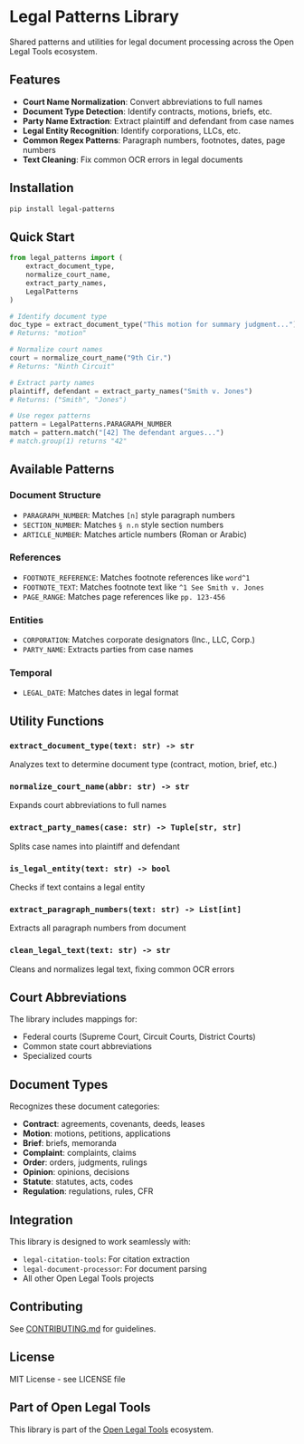 # Legal Patterns Library

Shared patterns and utilities for legal document processing across the Open Legal Tools ecosystem.

## Features

- **Court Name Normalization**: Convert abbreviations to full names
- **Document Type Detection**: Identify contracts, motions, briefs, etc.
- **Party Name Extraction**: Extract plaintiff and defendant from case names
- **Legal Entity Recognition**: Identify corporations, LLCs, etc.
- **Common Regex Patterns**: Paragraph numbers, footnotes, dates, page numbers
- **Text Cleaning**: Fix common OCR errors in legal documents

## Installation

```bash
pip install legal-patterns
```

## Quick Start

```python
from legal_patterns import (
    extract_document_type,
    normalize_court_name,
    extract_party_names,
    LegalPatterns
)

# Identify document type
doc_type = extract_document_type("This motion for summary judgment...")
# Returns: "motion"

# Normalize court names
court = normalize_court_name("9th Cir.")
# Returns: "Ninth Circuit"

# Extract party names
plaintiff, defendant = extract_party_names("Smith v. Jones")
# Returns: ("Smith", "Jones")

# Use regex patterns
pattern = LegalPatterns.PARAGRAPH_NUMBER
match = pattern.match("[42] The defendant argues...")
# match.group(1) returns "42"
```

## Available Patterns

### Document Structure
- `PARAGRAPH_NUMBER`: Matches `[n]` style paragraph numbers
- `SECTION_NUMBER`: Matches `§ n.n` style section numbers
- `ARTICLE_NUMBER`: Matches article numbers (Roman or Arabic)

### References
- `FOOTNOTE_REFERENCE`: Matches footnote references like `word^1`
- `FOOTNOTE_TEXT`: Matches footnote text like `^1 See Smith v. Jones`
- `PAGE_RANGE`: Matches page references like `pp. 123-456`

### Entities
- `CORPORATION`: Matches corporate designators (Inc., LLC, Corp.)
- `PARTY_NAME`: Extracts parties from case names

### Temporal
- `LEGAL_DATE`: Matches dates in legal format

## Utility Functions

### `extract_document_type(text: str) -> str`
Analyzes text to determine document type (contract, motion, brief, etc.)

### `normalize_court_name(abbr: str) -> str`
Expands court abbreviations to full names

### `extract_party_names(case: str) -> Tuple[str, str]`
Splits case names into plaintiff and defendant

### `is_legal_entity(text: str) -> bool`
Checks if text contains a legal entity

### `extract_paragraph_numbers(text: str) -> List[int]`
Extracts all paragraph numbers from document

### `clean_legal_text(text: str) -> str`
Cleans and normalizes legal text, fixing common OCR errors

## Court Abbreviations

The library includes mappings for:
- Federal courts (Supreme Court, Circuit Courts, District Courts)
- Common state court abbreviations
- Specialized courts

## Document Types

Recognizes these document categories:
- **Contract**: agreements, covenants, deeds, leases
- **Motion**: motions, petitions, applications
- **Brief**: briefs, memoranda
- **Complaint**: complaints, claims
- **Order**: orders, judgments, rulings
- **Opinion**: opinions, decisions
- **Statute**: statutes, acts, codes
- **Regulation**: regulations, rules, CFR

## Integration

This library is designed to work seamlessly with:
- `legal-citation-tools`: For citation extraction
- `legal-document-processor`: For document parsing
- All other Open Legal Tools projects

## Contributing

See [CONTRIBUTING.md](CONTRIBUTING.md) for guidelines.

## License

MIT License - see LICENSE file

## Part of Open Legal Tools

This library is part of the [Open Legal Tools](https://github.com/open-legal-tools) ecosystem.